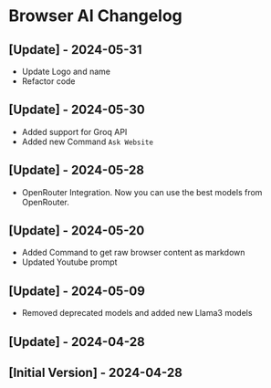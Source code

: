 # Browser AI Changelog

## [Update] - 2024-05-31

- Update Logo and name
- Refactor code

## [Update] - 2024-05-30

- Added support for Groq API
- Added new Command `Ask Website`

## [Update] - 2024-05-28

- OpenRouter Integration. Now you can use the best models from OpenRouter.

## [Update] - 2024-05-20

- Added Command to get raw browser content as markdown
- Updated Youtube prompt

## [Update] - 2024-05-09

- Removed deprecated models and added new Llama3 models

## [Update] - 2024-04-28

## [Initial Version] - 2024-04-28
